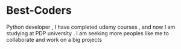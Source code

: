 # Best-Coders
Python developer , I have completed udemy courses , and now I am studying at PDP university . I am seeking more peoples like me to collaborate and work on a big projects
